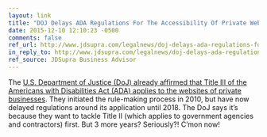 ```yaml
---
layout: link
title: "DOJ Delays ADA Regulations For The Accessibility Of Private Websites To 2018"
date: 2015-12-10 12:10:23 -0500
comments: false
ref_url: http://www.jdsupra.com/legalnews/doj-delays-ada-regulations-for-the-48095/
in_reply_to: http://www.jdsupra.com/legalnews/doj-delays-ada-regulations-for-the-48095/
ref_source: JDSupra Business Advisor
---
```


The [U.S. Department of Justice (DoJ) already affirmed that Title III of the Americans with Disabilities Act (ADA) applies to the websites of private businesses](https://www.aaron-gustafson.com/notebook/harvard-and-mit-and-captioning/). They initiated the rule-making process in 2010, but have now delayed regulations around its application until 2018. The DoJ says it’s because they want to tackle Title II (which applies to government agencies and contractors) first. But 3 more years? Seriously?! C’mon now!